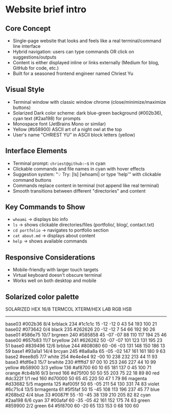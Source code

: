 # Website brief intro

## Core Concept
- Single-page website that looks and feels like a real terminal/command line interface
- Hybrid navigation: users can type commands OR click on suggestions/outputs
- Content is either displayed inline or links externally (Medium for blog, GitHub for code, etc.)
- Built for a seasoned frontend engineer named Chriest Yu

## Visual Style
- Terminal window with classic window chrome (close/minimize/maximize buttons)
- Solarized Dark color scheme: dark blue-green background (#002b36), cyan text (#2aa198) for prompts
- Monospace font (JetBrains Mono or similar)
- Yellow (#b58900) ASCII art of a night owl at the top
- User's name "CHRIEST YU" in ASCII block letters (yellow)

## Interface Elements
- Terminal prompt: `chriest@github:~$` in cyan
- Clickable commands and file names in cyan with hover effects
- Suggestion system: "💡 Try: [ls] [whoami] or type 'help'" with clickable command buttons
- Commands replace content in terminal (not append like real terminal)
- Smooth transitions between different "directories" and content

## Key Commands to Show
- `whoami` → displays bio info
- `ls` → shows clickable directories/files (portfolio/, blog/, contact.txt)
- `cd portfolio` → navigates to portfolio section
- `cat about.md` → displays about content
- `help` → shows available commands

## Responsive Considerations
- Mobile-friendly with larger touch targets
- Virtual keyboard doesn't obscure terminal
- Works well on both desktop and mobile

## Solarized color palette

SOLARIZED HEX     16/8 TERMCOL  XTERM/HEX   L*A*B      RGB         HSB
--------- ------- ---- -------  ----------- ---------- ----------- -----------
base03    #002b36  8/4 brblack  234 #1c1c1c 15 -12 -12   0  43  54 193 100  21
base02    #073642  0/4 black    235 #262626 20 -12 -12   7  54  66 192  90  26
base01    #586e75 10/7 brgreen  240 #585858 45 -07 -07  88 110 117 194  25  46
base00    #657b83 11/7 bryellow 241 #626262 50 -07 -07 101 123 131 195  23  51
base0     #839496 12/6 brblue   244 #808080 60 -06 -03 131 148 150 186  13  59
base1     #93a1a1 14/4 brcyan   245 #8a8a8a 65 -05 -02 147 161 161 180   9  63
base2     #eee8d5  7/7 white    254 #e4e4e4 92 -00  10 238 232 213  44  11  93
base3     #fdf6e3 15/7 brwhite  230 #ffffd7 97  00  10 253 246 227  44  10  99
yellow    #b58900  3/3 yellow   136 #af8700 60  10  65 181 137   0  45 100  71
orange    #cb4b16  9/3 brred    166 #d75f00 50  50  55 203  75  22  18  89  80
red       #dc322f  1/1 red      160 #d70000 50  65  45 220  50  47   1  79  86
magenta   #d33682  5/5 magenta  125 #af005f 50  65 -05 211  54 130 331  74  83
violet    #6c71c4 13/5 brmagenta 61 #5f5faf 50  15 -45 108 113 196 237  45  77
blue      #268bd2  4/4 blue      33 #0087ff 55 -10 -45  38 139 210 205  82  82
cyan      #2aa198  6/6 cyan      37 #00afaf 60 -35 -05  42 161 152 175  74  63
green     #859900  2/2 green     64 #5f8700 60 -20  65 133 153   0  68 100  60

